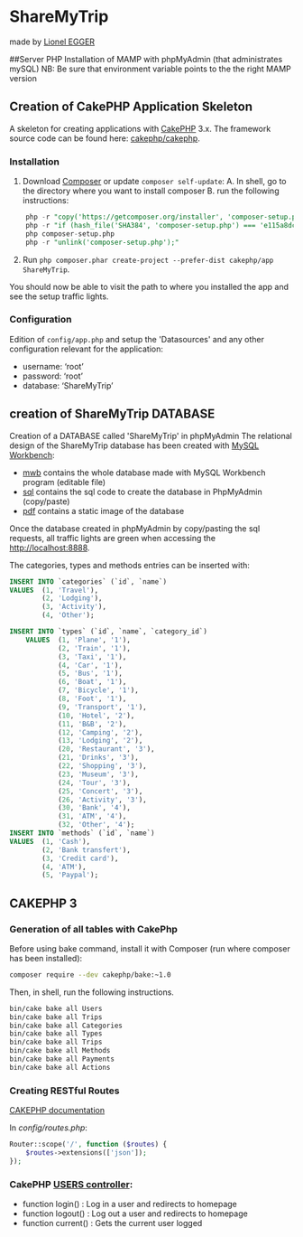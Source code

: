 # ShareMyTrip 
made by [Lionel EGGER](mailto:lionelegger@gmail.com)

##Server PHP
Installation of MAMP with phpMyAdmin (that administrates mySQL)
NB: Be sure that environment variable points to the the right MAMP version

## Creation of CakePHP Application Skeleton

A skeleton for creating applications with [CakePHP](http://cakephp.org) 3.x.
The framework source code can be found here: [cakephp/cakephp](https://github.com/cakephp/cakephp).

### Installation

1. Download [Composer](http://getcomposer.org/doc/00-intro.md) or update `composer self-update`:
A. In shell, go to the directory where you want to install composer
B. run the following instructions:
```sql
    php -r "copy('https://getcomposer.org/installer', 'composer-setup.php');"
    php -r "if (hash_file('SHA384', 'composer-setup.php') === 'e115a8dc7871f15d853148a7fbac7da27d6c0030b848d9b3dc09e2a0388afed865e6a3d6b3c0fad45c48e2b5fc1196ae') { echo 'Installer verified'; } else { echo 'Installer corrupt'; unlink('composer-setup.php'); } echo PHP_EOL;"
    php composer-setup.php
    php -r "unlink('composer-setup.php');"
```
2. Run `php composer.phar create-project --prefer-dist cakephp/app ShareMyTrip`.

You should now be able to visit the path to where you installed the app and see the setup traffic lights.

### Configuration
Edition of `config/app.php` and setup the 'Datasources' and any other configuration relevant for the application:
- username: ‘root’
- password: ‘root’
- database: ‘ShareMyTrip’


## creation of ShareMyTrip DATABASE
Creation of a DATABASE called 'ShareMyTrip' in phpMyAdmin
The relational design of the ShareMyTrip database has been created with [MySQL Workbench](http://dev.mysql.com/downloads/workbench/):
- [mwb](/db/ShareMyTrip.mwb) contains the whole database made with MySQL Workbench program (editable file)
- [sql](/db/ShareMyTrip.sql) contains the sql code to create the database in PhpMyAdmin (copy/paste)
- [pdf](/db/ShareMyTrip.pdf) contains a static image of the database

Once the database created in phpMyAdmin by copy/pasting the sql requests, all traffic lights are green when accessing the [http://localhost:8888](http://localhost:8888/).

The categories, types and methods entries can be inserted with: 
```sql
INSERT INTO `categories` (`id`, `name`) 
VALUES  (1, 'Travel'), 
        (2, 'Lodging'), 
        (3, 'Activity'), 
        (4, 'Other');

INSERT INTO `types` (`id`, `name`, `category_id`) 
    VALUES  (1, 'Plane', '1'), 
            (2, 'Train', '1'), 
            (3, 'Taxi', '1'), 
            (4, 'Car', '1'), 
            (5, 'Bus', '1'), 
            (6, 'Boat', '1'), 
            (7, 'Bicycle', '1'), 
            (8, 'Foot', '1'), 
            (9, 'Transport', '1'), 
            (10, 'Hotel', '2'), 
            (11, 'B&B', '2'), 
            (12, 'Camping', '2'), 
            (13, 'Lodging', '2'), 
            (20, 'Restaurant', '3'), 
            (21, 'Drinks', '3'), 
            (22, 'Shopping', '3'), 
            (23, 'Museum', '3'), 
            (24, 'Tour', '3'), 
            (25, 'Concert', '3'), 
            (26, 'Activity', '3'), 
            (30, 'Bank', '4'),
            (31, 'ATM', '4'),
            (32, 'Other', '4');
INSERT INTO `methods` (`id`, `name`) 
VALUES  (1, 'Cash'), 
        (2, 'Bank transfert'), 
        (3, 'Credit card'), 
        (4, 'ATM'),
        (5, 'Paypal');
```

## CAKEPHP 3

### Generation of all tables with CakePhp

Before using bake command, install it with Composer (run where composer has been installed):
```sh
composer require --dev cakephp/bake:~1.0
```

Then, in shell, run the following instructions.
```sh
bin/cake bake all Users
bin/cake bake all Trips
bin/cake bake all Categories
bin/cake bake all Types
bin/cake bake all Trips
bin/cake bake all Methods
bin/cake bake all Payments
bin/cake bake all Actions
```

### Creating RESTful Routes
[CAKEPHP documentation](http://book.cakephp.org/3.0/en/development/routing.html#resource-routes)

In *config/routes.php*:
```php
Router::scope('/', function ($routes) {
    $routes->extensions(['json']);
});
```

### CakePHP [USERS controller](/src/Controller/Component/UsersController.php):

* function login() : Log in a user and redirects to homepage
* function logout() : Log out a user and redirects to homepage
* function current() : Gets the current user logged
